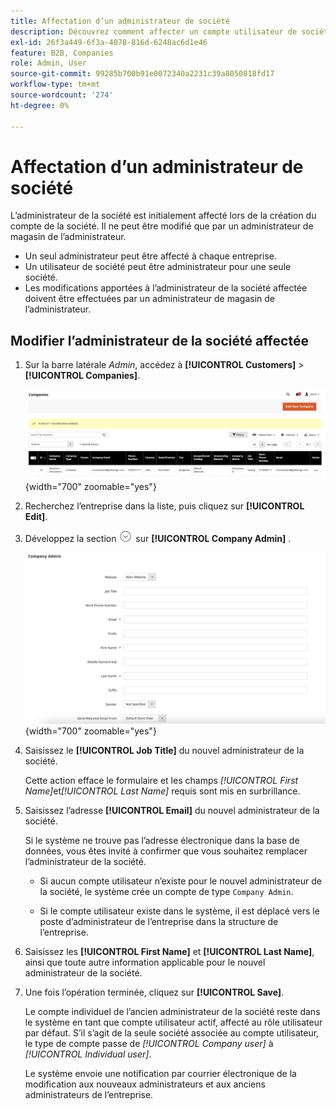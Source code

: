 ```yaml
---
title: Affectation d’un administrateur de société
description: Découvrez comment affecter un compte utilisateur de société en tant qu’administrateur désigné de société pour le compte de société.
exl-id: 26f3a449-6f3a-4078-816d-6248ac6d1e46
feature: B2B, Companies
role: Admin, User
source-git-commit: 99285b700b91e0072340a2231c39a8050818fd17
workflow-type: tm+mt
source-wordcount: '274'
ht-degree: 0%

---
```


# Affectation d’un administrateur de société

L’administrateur de la société est initialement affecté lors de la création du compte de la société. Il ne peut être modifié que par un administrateur de magasin de l’administrateur.

- Un seul administrateur peut être affecté à chaque entreprise.
- Un utilisateur de société peut être administrateur pour une seule société.
- Les modifications apportées à l’administrateur de la société affectée doivent être effectuées par un administrateur de magasin de l’administrateur.

## Modifier l’administrateur de la société affectée

1. Sur la barre latérale _Admin_, accédez à **[!UICONTROL Customers]** > **[!UICONTROL Companies]**.

   ![Entreprises](./assets/companies-grid.png){width="700" zoomable="yes"}

1. Recherchez l’entreprise dans la liste, puis cliquez sur **[!UICONTROL Edit]**.

1. Développez la section ![Sélecteur d’extension](../assets/icon-display-expand.png) sur **[!UICONTROL Company Admin]** .

   ![Administrateur de société](./assets/company-create-company-admin.png){width="700" zoomable="yes"}

1. Saisissez le **[!UICONTROL Job Title]** du nouvel administrateur de la société.

   Cette action efface le formulaire et les champs _[!UICONTROL First Name]_&#x200B;et&#x200B;_[!UICONTROL Last Name]_ requis sont mis en surbrillance.

1. Saisissez l’adresse **[!UICONTROL Email]** du nouvel administrateur de la société.

   Si le système ne trouve pas l’adresse électronique dans la base de données, vous êtes invité à confirmer que vous souhaitez remplacer l’administrateur de la société.

   - Si aucun compte utilisateur n’existe pour le nouvel administrateur de la société, le système crée un compte de type `Company Admin`.

   - Si le compte utilisateur existe dans le système, il est déplacé vers le poste d’administrateur de l’entreprise dans la structure de l’entreprise.

1. Saisissez les **[!UICONTROL First Name]** et **[!UICONTROL Last Name]**, ainsi que toute autre information applicable pour le nouvel administrateur de la société.

1. Une fois l’opération terminée, cliquez sur **[!UICONTROL Save]**.

   Le compte individuel de l’ancien administrateur de la société reste dans le système en tant que compte utilisateur actif, affecté au rôle utilisateur par défaut. S’il s’agit de la seule société associée au compte utilisateur, le type de compte passe de *[!UICONTROL Company user]* à *[!UICONTROL Individual user]*.

   Le système envoie une notification par courrier électronique de la modification aux nouveaux administrateurs et aux anciens administrateurs de l’entreprise.

